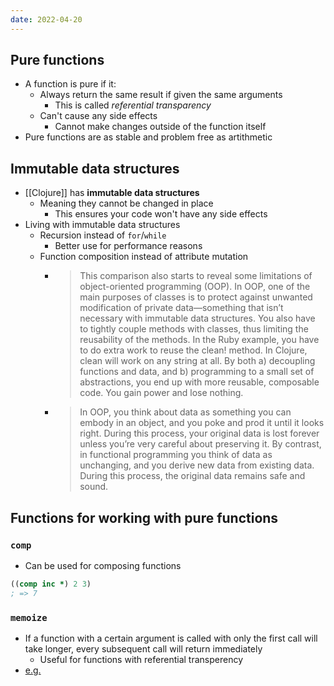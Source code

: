 ```yaml
---
date: 2022-04-20
---
```

## Pure functions
-   A function is pure if it:
	-   Always return the same result if given the same arguments
		-   This is called _referential transparency_
	-   Can't cause any side effects
		-   Cannot make changes outside of the function itself
-   Pure functions are as stable and problem free as artithmetic

## Immutable data structures
-   [[Clojure]] has **immutable data structures**
    -   Meaning they cannot be changed in place
        -   This ensures your code won't have any side effects
-   Living with immutable data structures
	-   Recursion instead of `for`/`while`
		-   Better use for performance reasons
	-   Function composition instead of attribute mutation
		-   > This comparison also starts to reveal some limitations of object-oriented programming (OOP). In OOP, one of the main purposes of classes is to protect against unwanted modification of private data—something that isn’t necessary with immutable data structures. You also have to tightly couple methods with classes, thus limiting the reusability of the methods. In the Ruby example, you have to do extra work to reuse the clean! method. In Clojure, clean will work on any string at all. By both a) decoupling functions and data, and b) programming to a small set of abstractions, you end up with more reusable, composable code. You gain power and lose nothing.
		-   > In OOP, you think about data as something you can embody in an object, and you poke and prod it until it looks right. During this process, your original data is lost forever unless you’re very careful about preserving it. By contrast, in functional programming you think of data as unchanging, and you derive new data from existing data. During this process, the original data remains safe and sound.
##  Functions for working with pure functions
### `comp`
- Can be used for composing functions
```clojure
((comp inc *) 2 3)
; => 7
```

 ### `memoize`
-   If a function with a certain argument is called with only the first call will take longer, every subsequent call will return immediately
	-   Useful for functions with referential transperency
-   [e.g.](https://clojuredocs.org/clojure.core/memoize#example-542692ccc026201cdc326c75)